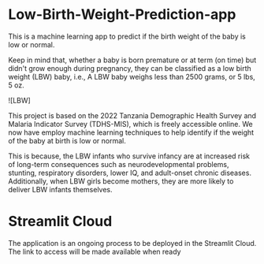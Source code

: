 # Low-Birth-Weight-Prediction-app

This is a machine learning app to predict if the birth weight of the baby is low or normal.

Keep in mind that, whether a baby is born premature or at term (on time) but didn't grow enough during pregnancy, they can be classified as a low birth weight (LBW) baby, i.e., A LBW baby weighs less than 2500 grams, or 5 lbs, 5 oz.

![LBW]


This project is based on the 2022 Tanzania Demographic Health Survey and Malaria Indicator Survey (TDHS-MIS), which is freely accessible online. We now have employ machine learning techniques to help identify if the weight of the baby at birth is low or normal. 

This is because, the LBW infants who survive infancy are at increased risk of long-term consequences such as neurodevelopmental problems, stunting, respiratory disorders, lower IQ, and adult-onset chronic diseases. Additionally, when LBW girls become mothers, they are more likely to deliver LBW infants themselves.

# Streamlit Cloud

The application is an ongoing process to be deployed in the Streamlit Cloud. The link to access will be made available when ready

